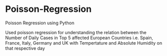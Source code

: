 # Poisson-Regression
Poisson Regression using Python 

Used poisson regression for understanding the relation between the Number of Daily Cases in Top 5 affected European Countries i.e. Spain, France, Italy, Germany and UK with Tempertature and Absolute Humidity on that respective day 

